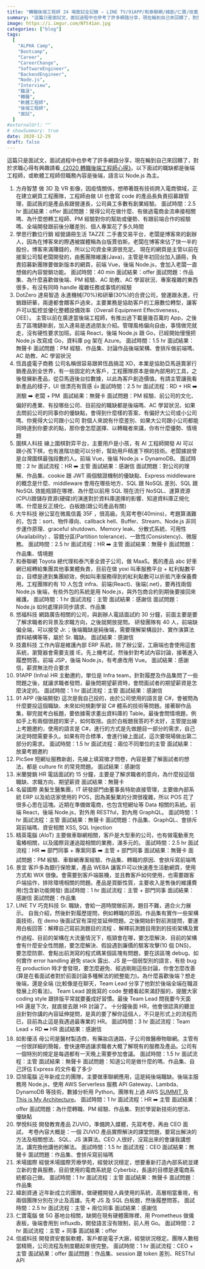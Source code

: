 ```yaml
---
title: "轉職後端工程師 24 場面試全記錄 — LINE TV/91APP/和泰聯網/緯創/仁寶/技嘉/精英/亞旭"
summary: "這篇只是面試文，面試過程中也參考了許多網路分享，現在輪到自己來回饋了，對於求職心得有興趣請看「2020 轉職後端工程師心得」。"
image: https://i.imgur.com/Nft41an.jpg
categories: ["blog"]
tags:
  [
    "ALPHA Camp",
    "Bootcamp",
    "Career",
    "CareerChange",
    "SoftwareEngineer",
    "BackendEngineer",
    "Node.js",
    "Interview",
    "職涯",
    "轉職",
    "軟體工程師",
    "後端工程師",
    "面試",
  ]
#externalUrl: ""
# showSummary: true
date: 2020-12-29
draft: false
---
```


這篇只是面試文，面試過程中也參考了許多網路分享，現在輪到自己來回饋了，對於求職心得有興趣請看[《2020 轉職後端工程師心得》](/posts/2020-12-29-2020-career-change-reflection)。以下面試的職缺都是後端工程師，或軟體工程師但職務內容是後端，語言以 Node.js 為主。

1. 方舟智慧
   做 3D 及 VR 影像，因疫情關係，想帶著既有技術跨入電商領域，正在建立網頁工程團隊，工程師由做 UI 也會寫 code 的產品長負責招募跟管理，面試我的是產品長跟營運長，公司員工多數有創業經驗。
   面試時間：2.5 hr
   面試結果：offer
   面試問題：覺得公司在做什麼、有做過電商金流串接相關嗎、為什麼想轉工程師、PM 經驗對你的幫助或優勢、有跟前端合作的經驗嗎、全端開發跟前後分離差別、個人專案花了多久時間
2. 學思行數位行銷
   經營讀冊生活 TAZZE 二手書交易平台，老闆是博客來的創辦人，因為在博客來的際遇被媒體稱為台版賈伯斯。老闆在博客來佔了快一半的股份，博客來滿賺錢的，所以公司資金來源很充足。
   現在的網頁是主管以前在接案公司幫老闆開發的，由舊團隊維護(Java)，主管是年初回台加入讀冊，負責招募新團隊要做新版本的網頁，前端 Vue，後端 Node.js，會加入老闆一直想做的內容營銷功能。
   面試時間：40 min
   面試結果：offer
   面試問題：作品集、為什麼喜歡做後端、PM 經驗、AC 助教、AC 學習狀況、專案複雜的東西很多，有沒有同時 handle 複雜任務或事情的經驗
3. DotZero 達易智造
   永進機械(70%)和研華(30%)的合資公司，營運跟永進，行銷跟研華，兩邊都會餵客戶過來，主要業務是協助客戶的工廠數位轉型，讓客戶可以監控並優化整體設備效率（Overall Equipment Effectiveness，OEE）。
   主管以前在廣達當後端工程師，有推出過下載量幾百萬的 App，之後去了區塊鏈新創，加入達易是透過朋友介紹。管理風格偏向自由，事情做完就走，沒有硬性要求加班。前端 React，後端 Node.js 跟 Go，已經開始慢慢把 Node.js 改寫成 Go，資料庫 pg 架在 Azure。
   面試時間：1.5 hr
   面試結果：無聲卡
   面試問題：PM 經驗、作品集、討論作品後端架構、會排斥做前端嗎、AC 助教、AC 學習狀況
4. 恆昌盛電子商務
   公司名稱很容易跟昇恆昌搞混 XD，本業是協助亞馬遜賣家行銷產品到全世界，有一些固定的大客戶，工程團隊原本是做內部用的工具，之後發展新產品，從亞馬遜後台拉數據，以此為客戶創造價值。有請主管讓我看新產品的樣子，UI 很漂亮有質感 👍
   面試時間：2.5 hr
   面試流程：RD + HR ➡️ 測驗 ➡️ 老闆 + PM ️
   面試結果：無聲卡
   面試問題：PM 經驗、前公司的文化、偏好的產業、有投哪些公司、目前投的職缺都是後端嗎、AC 學習狀況、如果去問前公司的同事你的優缺點，會得到什麼樣的答案、有偏好大公司或小公司嗎、你覺得大公司跟小公司 對個人來說有什麼差別、如果大公司跟小公司都能同時達到你要求的點，那你會怎麼選擇、以轉職者來講，你有什麼優勢、情境題
5. 圍棋人科技
   線上圍棋對弈平台，主要用戶是小孩，有 AI 工程師開發 AI 可以跟小孩下棋，也有進階功能可以分析，幫助用戶精進下棋的技術。老闆據說曾是台灣圍棋最強段數的人。前端 Vue，後端 Node.js + DynamoDB。
   面試時間：2 hr
   面試流程：HR ➡️ 主管
   面試結果：感謝信
   面試問題：對公司的理解、作品集、cookie 跟 JWT 兩個驗證機制的優缺點、Express middleware 的概念是什麼、middleware 會用在哪些地方、SQL 跟 NoSQL 差別、SQL 跟 NoSQL 效能瓶頸在哪裡、為什麼以前用 SQL 現在流行 NoSQL、運算資源(CPU)跟儲存資源(硬碟)的演進對於資料庫選擇的影響、知道資料庫正規化嗎、什麼是反正規化、白板題(跟公司產品有關)
6. 大牛科技
   辦公室在微風信義 35F ，很高級。先寫考卷(40mins)，考題算滿難的，包含：sort、物件導向、callback hell、Buffer、Stream、Node.js 非同步運作原理、graceful shutdown、Memory leak、分散式系統、可用性(Availability) 、容錯分區(Partition tolerance)、一致性(Consistency)、微服務。
   面試時間：2.5 hr
   面試流程：HR ➡️ 主管
   面試結果：無聲卡
   面試問題：作品集、情境題
7. 和泰聯網
   Toyota 總代理和泰汽車全資子公司，做 MaaS。舊的產品 abc 好車網已經轉給集團其他事業體負責，目前在做 yoxi 叫車服務平台 + 紅利點數平台，目標是達到集團綜效，例如叫車服務得到的紅利點數可以折抵汽車保養費用。工程團隊約有 10 人包含 infra、前端(React)、後端(.net)，要再找兩個 Node.js 後端，有些外包的系統是用 Node.js，與外包商合約到期後要接回來維護。
   面試時間：1 hr
   面試流程：主管
   面試結果：感謝信
   面試問題：Node.js 如何處理非同步請求、作品集
8. 悠福科技
   網路廣告相關的公司，與創辦人電話面試約 30 分鐘，前面主要是要了解求職者的背景及求職方向，之後就開放提問。
   研發團隊有 40 人，前端缺偏全端，可以接受 Jr.；後端職缺是純後端，需要理解架構設計、實作演算法資料結構等等，屬於 Sr. 職缺。
   面試結果：感謝信
9. 技嘉科技
   工作內容是維護內部 ERP 系統，除了辦公室，工廠端也會使用這套系統，瀏覽器會需要支援 IE。先上機考試，然後針對考試內容討論，接著進入履歷問答。前端 JSP，後端 Node.js，有考慮改用 Vue。
   面試結果：感謝信，薪資無法符合要求
10. 91APP (Infra)
    HR 主動邀約，單位是 Infra team，針對履歷及作品集問了一些問題之後，就讓求職者發問，最後問期望薪資時，會問面試者的期望薪資是怎麼決定的。
    面試時間：1 hr
    面試流程：主管
    面試結果：感謝信
11. 91 APP (後端開發)
    這次是我自己投的，由於公司使用的語言是 C#，會被問為什麼要投這個職缺、未來如何規劃學習 C# 體系的技術等問題。接著聊作品集，聊完就考白板題，要依據需求畫出資料庫的 Table。最後會問情境題，例如手上有兩個很趕的案子，如何取捨。由於白板題我答的不太好，主管提出線上考題邀約，使用的語言是 C#，進行的方式是先做題目一部分的需求，自己決定時間需要多久。如果有符合標準，會進行線上面試，這次要現場做出第二部分的需求。
    面試時間：1.5 hr
    面試流程：兩位不同單位的主管
    面試結果：放棄考題邀約
12. PicSee
    短網址服務新創，先線上填寫徵才問卷，內容是要了解面試者的想法，都是 culture fit 的常見問題。
    面試結果：感謝信
13. 米蘭營銷
    HR 電話面試約 15 分鐘，主要是了解求職者的意向，為什麼投這個職缺、求職方向、期望薪資
    面試結果：無聲卡
14. 名留國際
    美髮生醫集團，IT 研發部門由董事長特助直接管理，主要做內部系統 ERP 以及給店家使用的 POS，因為美髮業的分潤很複雜，所以 POS 花了很多心思在這塊。近期在準備做電商，也包含短網址等 Data 相關的系統。前端 React，後端 Node.js，對外用 RESTful，對內用 GraphQL。
    面試時間：1 hr
    面試流程：主管
    面試結果：無聲卡
    面試問題：作品集、GraphQL、會排斥寫前端嗎、資安相關 XSS, SQL Injection
15. 精英電腦 (AIoT)
    主要做車聯網相關，客戶是大型車的公司，也有做電動車充電樁相關，以及國際貨運追蹤相關的業務，滿多元的。
    面試時間：2.5 hr
    面試流程：HR ➡️ 部門同事 + 專案同事 ➡️ 主管 + 部門同事
    面試結果：無聲卡
    面試問題：PM 經驗、車聯網專案經驗、作品集、轉職的原因、會排斥寫前端嗎
16. 景宜
    客戶多為銀行保險業，產品 WEBA 讓客戶可以快速產生活動網頁，使用方式和 WIX 很像。會需要到客戶端裝機，並且教客戶如何使用，也需要跟客戶端協作，排除環境相關的問題。產品是買斷性質，主要收入是售後的維護費用(包含新功能開發)
    面試時間：1 hr
    面試流程：主管 + 部門同事
    面試結果：感謝信
    面試問題：作品集
17. LINE TV 巧克科技
    Sr. 職缺，會給一週時間做前測，題目不難，適合火力展示。
    自我介紹，然後針對履歷提問，例如轉職的原因。作品集有實作一些架構面技術，在 demo 後面試官有深挖並延伸問題。之後開始針對前測提問，要運用白板回答：解釋自己寫前測題目的流程 、解釋前測題目用到的技術架構及實作過程、目前的架構在大流量情況下，瓶頸會在哪，要怎麼解決、目前的架構會有什麼安全性問題，要怎麼解決、假設遇到廉價的駭客攻擊(10 個 DNS)，要怎麼防禦、會點出前測寫的程式碼某個區塊有問題，要在該區塊 debug、如何實作 error handling 避免 stack 露出、JS 是一個弱型別的語言，有些 bug 在 production 時才會發現，要怎麼避免、經過剛剛這些討論，你會怎麼改善 (算是在看面試者對於前面討論多種解法的統整能力)。為什麼喜歡後端？想走後端，還是全端 (比較像是在聊天，Team Lead 分享了他對於後端全端在職涯發展上的看法)。
    Team Lead 說我寫的 code 整體看起來滿舒服的，提醒大家 coding style 跟排版平常就要養成好習慣。最後 Team Lead 問我要今天面 HR 還是下次，就直接去跟 HR 討論了。
    十分鐘後面 HR，他會很認真的聽並且針對你講的內容延伸提問，是真的要了解你這個人，不只是形式上的流程而已，目前為止這是我遇過最專業的 HR。
    面試時間：3 hr
    面試流程：Team Lead + RD ➡️ HR
    面試結果：感謝信
18. 如影優活
    母公司是醫材製造商，有藥妝店通路，子公司做醫療物聯網。主管有一份很詳細的簡報，會快速帶過讓求職者大概了解現有的服務及產品。公司有一個特別的規定是每週都有一天晚上需要參加會議。
    面試時間：1.5 hr
    面試流程：主管
    面試結果：無聲卡
    面試問題：知道公司是做什麼的嗎、作品集、自己評估 Express 的文件看了多少
19. 亞旭電腦
    近年新成立的團隊，主要做車聯網應用，這是純後端職缺。後端主服務用 Node.js，使用 AWS Serverless 服務 API Gateway、Lambda、DynamoDB 等技術，數據分析用 Python。團隊有上過 AWS [SUMMIT ](https://aws.amazon.com/tw/summits/taipei/on-demand/tracks/track5/)及 [This is My Architecture](https://www.facebook.com/amazonwebservices.tw/photos/a.1569886796663109/2190156867969429/?type=3)。
    面試時間：1 hr
    面試流程：HR ➡️ 主管
    面試結果：offer
    面試問題：為什麼轉職、PM 經驗、作品集、對於學習新技術的想法、優缺點
20. 學悅科技
    開發教育產品 ZUVIO，準備跨入媒體，先寫考卷，再由 CEO 面試，
    考卷內容大概是：一個 ZUVIO 產品實際解決的課堂問題，要寫出解決的方法及相關想法、SQL、JS 演算法。CEO 人很好，沒寫出來的會讓我講想法，講完換他講他的解法。
    面試時間：1.5 hr
    面試流程：CEO
    面試結果：無聲卡
    面試問題：作品集、會排斥寫前端嗎
21. 禾場國際
    經營禾場國際芳療學苑，經營狀況穩定，想要重新打造內部系統並建立新的會員服務，目前使用的電商系統是 Cyberbiz，長遠的目標是連電商系統都自己做。
    面試時間：1 hr
    面試流程：主管
    面試結果：無聲卡
    面試問題：作品集
22. 緯創資通
    近年新成立的團隊，做硬體開發人員使用的系統，高層相當重視，有兩個團隊分別在汐止及高雄。先考 JS 及 SQL 白板題，然後履歷問答。
    面試時間：2.5 hr
    面試流程：主管 + 兩位同事
    面試結果：感謝信
23. 仁寶電腦
    做 5G 基地台相關，缺開在現有硬體團隊裡，用 Prometheus 做儀表板，後端會用到 influxdb，開發語言沒有限制，前人用 Go。
    面試時間：2 hr
    面試流程：主管 + 同事
    面試結果：offer
24. 信威科技
    開發資安套裝軟體，客戶都是電子大廠，經營狀況穩定。團隊人數相當精簡，公司流程及制度聽起來很完整。
    面試時間：1 hr
    面試流程：CEO + 主管
    面試結果：offer
    面試問題：作品集、session 跟 token 差別、RESTful API

